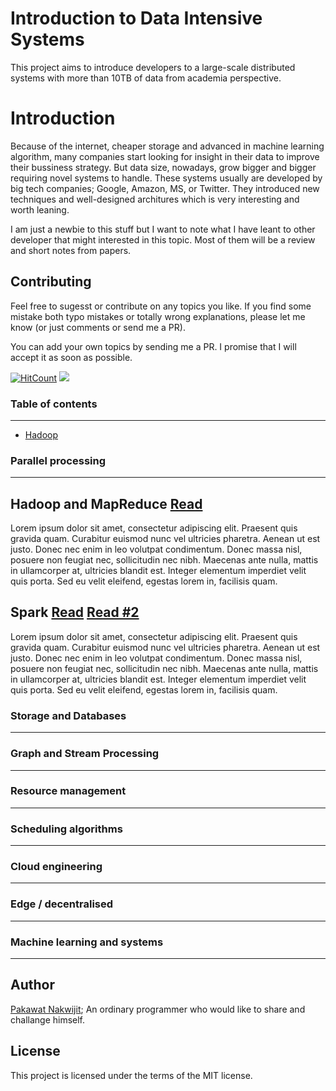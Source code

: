 # Introduction to Data Intensive Systems

This project aims to introduce developers to a large-scale distributed systems with more than 10TB of data from academia perspective. 


# Introduction

Because of the internet, cheaper storage and advanced in machine learning algorithm, many companies start looking for insight in their data to improve their bussiness strategy. But data size, nowadays, grow bigger and bigger requiring novel systems to handle. These systems usually are developed by big tech companies; Google, Amazon, MS, or Twitter. They introduced new techniques and well-designed architures which is very interesting and worth leaning.

I am just a newbie to this stuff but I want to note what I have leant to other developer that might interested in this topic. Most of them will be a review and short notes from papers.

## Contributing 

Feel free to sugesst or contribute on any topics you like. If you find some mistake both typo mistakes or totally wrong explanations, please let me know (or just comments or send me a PR).

You can add your own topics by sending me a PR. I promise that I will accept it as soon as possible.  


[![HitCount](http://hits.dwyl.com/chameleonTK/intro-to-data-intensive-systems.svg)](http://hits.dwyl.com/chameleonTK/intro-to-data-intensive-systems.svg)
![](https://img.shields.io/github/license/chameleonTK/intro-to-data-intensive-systems.svg)

### Table of contents
-----------------
* [Hadoop](#hadoop)


### Parallel processing
----------------
## Hadoop and MapReduce [Read](https://dl.acm.org/citation.cfm?id=1327492)

Lorem ipsum dolor sit amet, consectetur adipiscing elit. Praesent quis gravida quam. Curabitur euismod nunc vel ultricies pharetra. Aenean ut est justo. Donec nec enim in leo volutpat condimentum. Donec massa nisl, posuere non feugiat nec, sollicitudin nec nibh. Maecenas ante nulla, mattis in ullamcorper at, ultricies blandit est. Integer elementum imperdiet velit quis porta. Sed eu velit eleifend, egestas lorem in, facilisis quam. 

## Spark [Read](https://dl.acm.org/citation.cfm?id=1863103.1863113) [Read #2](https://dl.acm.org/citation.cfm?id=2228301)

Lorem ipsum dolor sit amet, consectetur adipiscing elit. Praesent quis gravida quam. Curabitur euismod nunc vel ultricies pharetra. Aenean ut est justo. Donec nec enim in leo volutpat condimentum. Donec massa nisl, posuere non feugiat nec, sollicitudin nec nibh. Maecenas ante nulla, mattis in ullamcorper at, ultricies blandit est. Integer elementum imperdiet velit quis porta. Sed eu velit eleifend, egestas lorem in, facilisis quam. 


### Storage and Databases
----------------
### Graph and Stream Processing
----------------
### Resource management
----------------
### Scheduling algorithms
----------------
### Cloud engineering
----------------
### Edge / decentralised
----------------
### Machine learning and systems
----------------



## Author
[Pakawat Nakwijit](http://curve.in.th); An ordinary programmer who would like to share and challange himself.

## License
This project is licensed under the terms of the MIT license.
